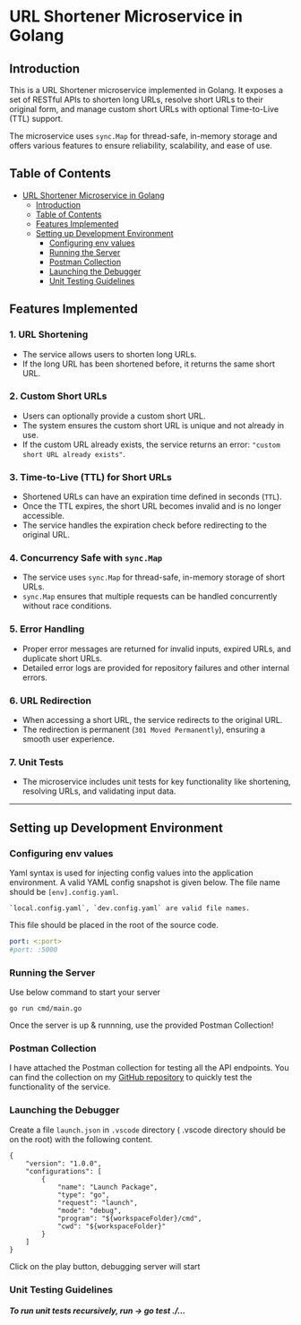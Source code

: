# URL Shortener Microservice in Golang

## Introduction
This is a URL Shortener microservice implemented in Golang. It exposes a set of RESTful APIs to shorten long URLs, resolve short URLs to their original form, and manage custom short URLs with optional Time-to-Live (TTL) support.

The microservice uses `sync.Map` for thread-safe, in-memory storage and offers various features to ensure reliability, scalability, and ease of use.

## Table of Contents
- [URL Shortener Microservice in Golang](#url-shortener-microservice-in-golang)
  - [Introduction](#introduction)
  - [Table of Contents](#table-of-contents)
  - [Features Implemented](#features-implemented)
  - [Setting up Development Environment](#setting-up-development-environment)
    - [Configuring env values](#configuring-env-values)
    - [Running the Server](#running-the-server)
    - [Postman Collection](#postman-collection)
    - [Launching the Debugger](#launching-the-debugger)
    - [Unit Testing Guidelines](#unit-testing-guidelines)

## Features Implemented

### 1. **URL Shortening**
   - The service allows users to shorten long URLs.
   - If the long URL has been shortened before, it returns the same short URL.

### 2. **Custom Short URLs**
   - Users can optionally provide a custom short URL.
   - The system ensures the custom short URL is unique and not already in use.
   - If the custom URL already exists, the service returns an error: `"custom short URL already exists"`.

### 3. **Time-to-Live (TTL) for Short URLs**
   - Shortened URLs can have an expiration time defined in seconds (`TTL`).
   - Once the TTL expires, the short URL becomes invalid and is no longer accessible.
   - The service handles the expiration check before redirecting to the original URL.

### 4. **Concurrency Safe with `sync.Map`**
   - The service uses `sync.Map` for thread-safe, in-memory storage of short URLs.
   - `sync.Map` ensures that multiple requests can be handled concurrently without race conditions.

### 5. **Error Handling**
   - Proper error messages are returned for invalid inputs, expired URLs, and duplicate short URLs.
   - Detailed error logs are provided for repository failures and other internal errors.

### 6. **URL Redirection**
   - When accessing a short URL, the service redirects to the original URL.
   - The redirection is permanent (`301 Moved Permanently`), ensuring a smooth user experience.

### 7. **Unit Tests**
   - The microservice includes unit tests for key functionality like shortening, resolving URLs, and validating input data.

---

## Setting up Development Environment

### <a name="configure-env">Configuring env values</a>
Yaml syntax is used for injecting config values into the application environment. A valid YAML config snapshot is given below. The file name should be `[env].config.yaml`.

    `local.config.yaml`, `dev.config.yaml` are valid file names.

This file should be placed in the root of the source code.

```yaml
port: <:port>
#port: :5000
```

### <a name="running-the-server">Running the Server <a/>
Use below command to start your server

    go run cmd/main.go

Once the server is up & runnning, use the provided Postman Collection!

### <a name="running-the-server">Postman Collection <a/> 
I have attached the Postman collection for testing all the API endpoints. You can find the collection on my [GitHub repository](https://github.com/adityaverm-a/url-shortener) to quickly test the functionality of the service.

### <a name="starting-debugger">Launching the Debugger <a/>

Create a file `launch.json` in `.vscode` directory ( .vscode directory should be on the root) with the following content.

    {
        "version": "1.0.0",
        "configurations": [
            {
                "name": "Launch Package",
                "type": "go",
                "request": "launch",
                "mode": "debug",
                "program": "${workspaceFolder}/cmd",
                "cwd": "${workspaceFolder}"
            }
        ]
    }

Click on the play button, debugging server will start

### <a name="unit-testing-guidelines">Unit Testing Guidelines <a/>
##### To run unit tests recursively, run -> go test ./...
